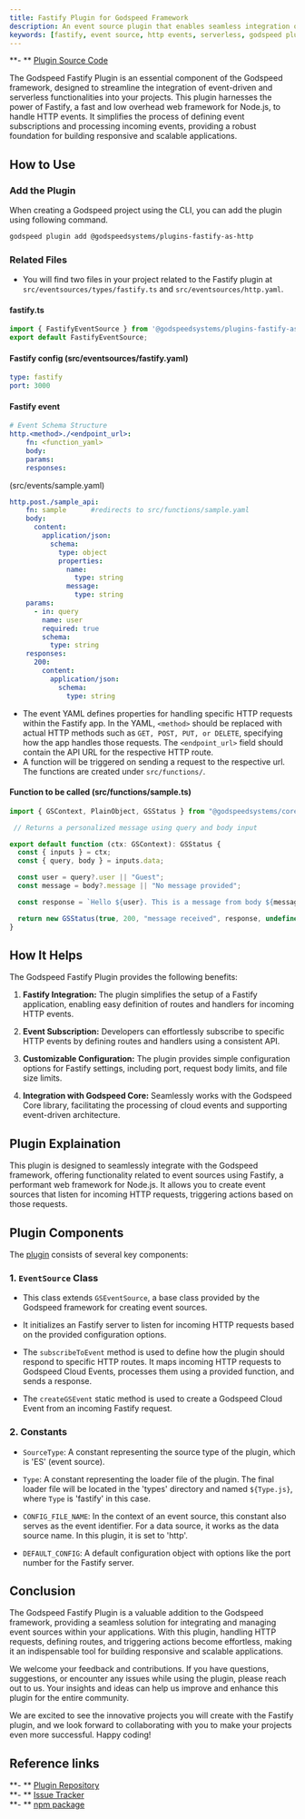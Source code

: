 ```yaml
---
title: Fastify Plugin for Godspeed Framework
description: An event source plugin that enables seamless integration of Fastify, a fast and low overhead web framework, for handling HTTP events in Godspeed applications. Simplifies event subscriptions and processing for building responsive and scalable applications.
keywords: [fastify, event source, http events, serverless, godspeed plugin, node.js, web framework, event subscription, scalable applications, event processing]
---
```


**- ** [Plugin Source Code](https://github.com/godspeedsystems/gs-plugins/tree/main/plugins/fastify-as-http)

The Godspeed Fastify Plugin is an essential component of the Godspeed framework, designed to streamline the integration of event-driven and serverless functionalities into your projects. This plugin harnesses the power of Fastify, a fast and low overhead web framework for Node.js, to handle HTTP events. It simplifies the process of defining event subscriptions and processing incoming events, providing a robust foundation for building responsive and scalable applications.

## How to Use

### Add the Plugin
When creating a Godspeed project using the CLI, you can add the plugin using following command.
```bash
godspeed plugin add @godspeedsystems/plugins-fastify-as-http
```
### Related Files
- You will find two files in your project related to the Fastify plugin at `src/eventsources/types/fastify.ts` and `src/eventsources/http.yaml`.

#### fastify.ts

```typescript
import { FastifyEventSource } from '@godspeedsystems/plugins-fastify-as-http';
export default FastifyEventSource;
```

#### Fastify config (src/eventsources/fastify.yaml)

```yaml
type: fastify
port: 3000
```

#### Fastify event 
```yaml
# Event Schema Structure
http.<method>./<endpoint_url>:
    fn: <function_yaml>
    body:
    params:
    responses:
```
(src/events/sample.yaml)
```yaml
http.post./sample_api:
    fn: sample      #redirects to src/functions/sample.yaml
    body: 
      content:
        application/json:
          schema:
            type: object
            properties:
              name: 
                type: string
              message: 
                type: string                         
    params:     
      - in: query
        name: user
        required: true  
        schema: 
          type: string   
    responses:      
      200:
        content:
          application/json:
            schema:
              type: string
```

- The event YAML defines properties for handling specific HTTP requests within the Fastify app. In the YAML, `<method>` should be replaced with actual HTTP methods such as `GET, POST, PUT, or DELETE`, specifying how the app handles those requests. The `<endpoint_url>` field should contain the API URL for the respective HTTP route.
- A function will be triggered on sending a request to the respective url. The functions are created under `src/functions/`.

#### Function to be called (src/functions/sample.ts)
```ts
import { GSContext, PlainObject, GSStatus } from "@godspeedsystems/core";

 // Returns a personalized message using query and body input

export default function (ctx: GSContext): GSStatus {
  const { inputs } = ctx;
  const { query, body } = inputs.data;

  const user = query?.user || "Guest";
  const message = body?.message || "No message provided";

  const response = `Hello ${user}. This is a message from body ${message}`;

  return new GSStatus(true, 200, "message received", response, undefined);
}
```

<!-- ```yaml
summary:
description:
tasks:
    - id: example
      fn: com.gs.return #its an inbuilt function
      args: |
        <%"Hello "+inputs.query.user+". This is a message from body "+inputs.body.message%>
``` -->

## How It Helps

The Godspeed Fastify Plugin provides the following benefits:

1. **Fastify Integration:** The plugin simplifies the setup of a Fastify application, enabling easy definition of routes and handlers for incoming HTTP events.

2. **Event Subscription:** Developers can effortlessly subscribe to specific HTTP events by defining routes and handlers using a consistent API.

3. **Customizable Configuration:** The plugin provides simple configuration options for Fastify settings, including port, request body limits, and file size limits.

4. **Integration with Godspeed Core:** Seamlessly works with the Godspeed Core library, facilitating the processing of cloud events and supporting event-driven architecture.

## Plugin Explaination

This plugin is designed to seamlessly integrate with the Godspeed framework, offering functionality related to event sources using Fastify, a performant web framework for Node.js. It allows you to create event sources that listen for incoming HTTP requests, triggering actions based on those requests.

## Plugin Components

The [plugin](./src/index.ts) consists of several key components:

### 1. `EventSource` Class

- This class extends `GSEventSource`, a base class provided by the Godspeed framework for creating event sources.

- It initializes an Fastify server to listen for incoming HTTP requests based on the provided configuration options.

- The `subscribeToEvent` method is used to define how the plugin should respond to specific HTTP routes. It maps incoming HTTP requests to Godspeed Cloud Events, processes them using a provided function, and sends a response.

- The `createGSEvent` static method is used to create a Godspeed Cloud Event from an incoming Fastify request.

### 2. Constants

- `SourceType`: A constant representing the source type of the plugin, which is 'ES' (event source).

- `Type`: A constant representing the loader file of the plugin. The final loader file will be located in the 'types' directory and named `${Type.js}`, where `Type` is 'fastify' in this case.

- `CONFIG_FILE_NAME`: In the context of an event source, this constant also serves as the event identifier. For a data source, it works as the data source name. In this plugin, it is set to 'http'.

- `DEFAULT_CONFIG`: A default configuration object with options like the port number for the Fastify server.


## Conclusion

The Godspeed Fastify Plugin is a valuable addition to the Godspeed framework, providing a seamless solution for integrating and managing event sources within your applications. With this plugin, handling HTTP requests, defining routes, and triggering actions become effortless, making it an indispensable tool for building responsive and scalable applications.

We welcome your feedback and contributions. If you have questions, suggestions, or encounter any issues while using the plugin, please reach out to us. Your insights and ideas can help us improve and enhance this plugin for the entire community.

We are excited to see the innovative projects you will create with the Fastify plugin, and we look forward to collaborating with you to make your projects even more successful. Happy coding!

## Reference links
**- ** [Plugin Repository](https://github.com/godspeedsystems/gs-plugins/tree/main/plugins/fastify-as-http)   
**- ** [Issue Tracker](https://github.com/godspeedsystems/gs-plugins/issues)      
**- ** [npm package](https://www.npmjs.com/package/@godspeedsystems/plugins-fastify-as-http)
